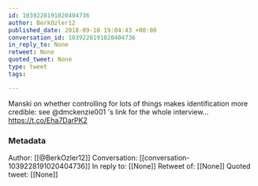 ```yaml
---
id: 1039228191020404736
author: BerkOzler12
published_date: 2018-09-10 19:04:43 +00:00
conversation_id: 1039228191020404736
in_reply_to: None
retweet: None
quoted_tweet: None
type: tweet
tags:

---
```


Manski on whether controlling for lots of things makes identification more credible: see @dmckenzie001 's link for the whole interview... https://t.co/Eha7DarPK2

### Metadata

Author: [[@BerkOzler12]]
Conversation: [[conversation-1039228191020404736]]
In reply to: [[None]]
Retweet of: [[None]]
Quoted tweet: [[None]]
